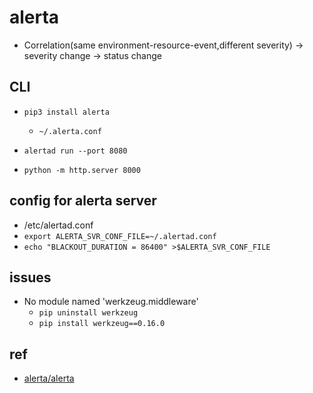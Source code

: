 # alerta

+ Correlation(same environment-resource-event,different severity) -> severity change -> status change

## CLI

+ `pip3 install alerta`
    + `~/.alerta.conf`


+ `alertad run --port 8080`

+ `python -m http.server 8000`

## config for alerta server
+ /etc/alertad.conf
+ `export ALERTA_SVR_CONF_FILE=~/.alertad.conf`
+ `echo "BLACKOUT_DURATION = 86400" >$ALERTA_SVR_CONF_FILE`


## issues

+ No module named 'werkzeug.middleware'
    + `pip uninstall werkzeug`
    + `pip install werkzeug==0.16.0`


## ref

+ [alerta/alerta](https://github.com/alerta/alerta)


